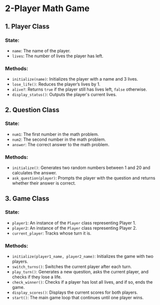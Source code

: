# 2-Player Math Game

## 1. Player Class

### State:
- `name`: The name of the player.
- `lives`: The number of lives the player has left.

### Methods:
- `initialize(name)`: Initializes the player with a name and 3 lives.
- `lose_life()`: Reduces the player’s lives by 1.
- `alive?`: Returns `true` if the player still has lives left, `false` otherwise.
- `display_status()`: Outputs the player's current lives.

## 2. Question Class

### State:
- `num1`: The first number in the math problem.
- `num2`: The second number in the math problem.
- `answer`: The correct answer to the math problem.

### Methods:
- `initialize()`: Generates two random numbers between 1 and 20 and calculates the answer.
- `ask_question(player)`: Prompts the player with the question and returns whether their answer is correct.

## 3. Game Class

### State:
- `player1`: An instance of the `Player` class representing Player 1.
- `player2`: An instance of the `Player` class representing Player 2.
- `current_player`: Tracks whose turn it is.

### Methods:
- `initialize(player1_name, player2_name)`: Initializes the game with two players.
- `switch_turns()`: Switches the current player after each turn.
- `play_turn()`: Generates a new question, asks the current player, and checks if they lose a life.
- `check_winner()`: Checks if a player has lost all lives, and if so, ends the game.
- `display_scores()`: Displays the current scores for both players.
- `start()`: The main game loop that continues until one player wins.
